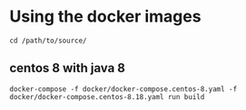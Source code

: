 # Using the docker images

```
cd /path/to/source/
```

## centos 8 with java 8

```
docker-compose -f docker/docker-compose.centos-8.yaml -f docker/docker-compose.centos-8.18.yaml run build
```
